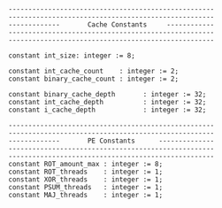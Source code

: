 	----------------------------------------------------
    ----------------------------------------------------
    -------------       Cache Constants     ------------
    ----------------------------------------------------
    ----------------------------------------------------
	
	constant int_size: integer := 8;
    
    constant int_cache_count    : integer := 2;
    constant binary_cache_count : integer := 2;
    
    constant binary_cache_depth       : integer := 32;
    constant int_cache_depth          : integer := 32;
    constant i_cache_depth            : integer := 32;

    ----------------------------------------------------
    ----------------------------------------------------
    -------------       PE Constants      --------------
    ----------------------------------------------------
    ----------------------------------------------------
    constant ROT_amount_max : integer := 8; 
    constant ROT_threads    : integer := 1;
    constant XOR_threads    : integer := 1;
    constant PSUM_threads   : integer := 1;
    constant MAJ_threads    : integer := 1;